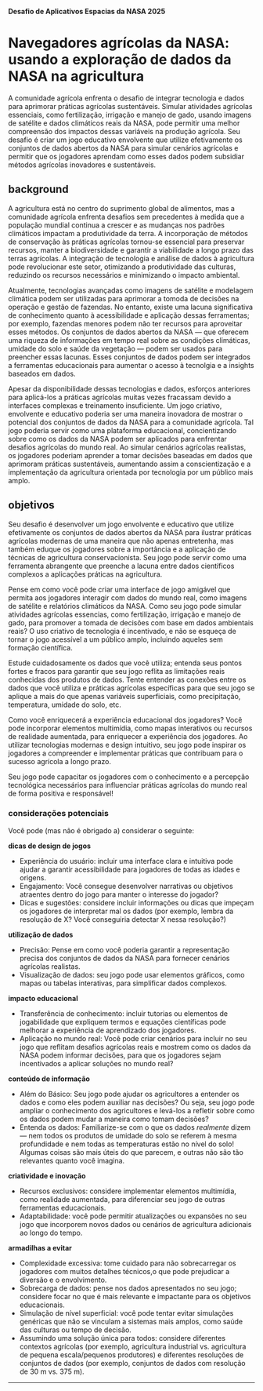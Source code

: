 **Desafio de Aplicativos Espacias da NASA 2025**

# Navegadores agrícolas da NASA: usando a exploração de dados da NASA na agricultura

A comunidade agrícola enfrenta o desafio de integrar tecnologia e dados para aprimorar práticas agrícolas
sustentáveis. Simular atividades agrícolas essenciais, como fertilização, irrigação e manejo de gado, usando
imagens de satélite e dados climáticos reais da NASA, pode permitir uma melhor compreensão dos
impactos dessas variáveis na produção agrícola. Seu desafio é criar um jogo educativo envolvente que
utilize efetivamente os conjuntos de dados abertos da NASA para simular cenários agrícolas e permitir que
os jogadores aprendam como esses dados podem subsidiar métodos agrícolas inovadores e sustentáveis.

## background

A agricultura está no centro do suprimento global de alimentos, mas a comunidade agrícola enfrenta
desafios sem precedentes à medida que a população mundial continua a crescer e as mudanças nos
padrões climáticos impactam a produtividade da terra. A incorporação de métodos de conservação às
práticas agrícolas tornou-se essencial para preservar recursos, manter a biodiversidade e garantir a
viabilidade a longo prazo das terras agrícolas. A integração de tecnologia e análise de dados à agricultura
pode revolucionar este setor, otimizando a produtividade das culturas, reduzindo os recursos necessários e
minimizando o impacto ambiental.

Atualmente, tecnologias avançadas como imagens de satélite e modelagem climática podem ser utilizadas
para aprimorar a tomoda de decisões na operação e gestão de fazendas. No entanto, existe uma lacuna
significativa de conhecimento quanto à acessibilidade e aplicação dessas ferramentas; por exemplo,
fazendas menores podem não ter recursos para aproveitar esses métodos. Os conjuntos de dados abertos
da NASA — que oferecem uma riqueza de informações em tempo real sobre as condições climáticas,
umidade do solo e saúde da vegetação — podem ser usados para preencher essas lacunas. Esses conjuntos
de dados podem ser integrados a ferramentas educacionais para aumentar o acesso à tecnolgia e a
insights baseados em dados.

Apesar da disponibilidade dessas tecnologias e dados, esforços anteriores para aplicá-los a práticas
agrícolas muitas vezes fracassam devido a interfaces complexas e treinamento insuficiente. Um jogo
criativo, envolvente e educativo poderia ser uma maneira inovadora de mostrar o potencial dos conjuntos
de dados da NASA para a comunidade agrícola. Tal jogo poderia servir como uma plataforma educacional,
concientizando sobre como os dados da NASA podem ser aplicados para enfrentar desafios agrícolas do
mundo real. Ao simular cenários agrícolas realistas, os jogadores poderiam aprender a tomar decisões
baseadas em dados que aprimoram práticas sustentáveis, aumentando assim a conscientização e a
implementação da agricultura orientada por tecnologia por um público mais amplo.

## objetivos

Seu desafio é desenvolver um jogo envolvente e educativo que utilize efetivamente os conjuntos de dados
abertos da NASA para ilustrar práticas agrícolas modernas de uma maneira que não apenas entretenha,
mas também eduque os jogadores sobre a importância e a aplicação de técnicas de agricultura
conservacionista. Seu jogo pode servir como uma ferramenta abrangente que preenche a lacuna entre
dados científicos complexos a aplicações práticas na agricultura.

Pense em como você pode criar uma interface de jogo amigável que permita aos jogadores interagir com
dados do mundo real, como imagens de satélite e relatórios climáticos da NASA. Como seu jogo pode
simular atividades agrícolas essencias, como fertilização, irrigação e manejo de gado, para promover a
tomada de decisões com base em dados ambientais reais? O uso criativo de tecnologia é incentivado, e não
se esqueça de tornar o jogo acessível a um público amplo, incluindo aqueles sem formação científica.

Estude cuidadosamente os dados que você utiliza; entenda seus pontos fortes e fracos para garantir que
seu jogo reflita as limitações reais conhecidas dos produtos de dados. Tente entender as conexões entre os
dados que você utiliza e práticas agrícolas específicas para que seu jogo se aplique a mais do que apenas
variáveis superficiais, como precipitação, temperatura, umidade do solo, etc.

Como você enriquecerá a experiência educacional dos jogadores? Você pode incorporar elementos
multimídia, como mapas interativos ou recursos de realidade aumentada, para enriquecer a experiência
dos jogadores. Ao utilizar tecnologias modernas e design intuitivo, seu jogo pode inspirar os jogadores a
compreender e implementar práticas que contribuam para o sucesso agrícola a longo prazo.

Seu jogo pode capacitar os jogadores com o conhecimento e a percepção tecnológica necessários para
influenciar práticas agrícolas do mundo real de forma positiva e responsável!

### considerações potenciais

Você pode (mas não é obrigado a) considerar o seguinte:

**dicas de design de jogos**

- Experiência do usuário: incluir uma interface clara e intuitiva pode ajudar a garantir acessibilidade para
jogadores de todas as idades e origens.
- Engajamento: Você consegue desenvolver narrativas ou objetivos atraentes dentro do jogo para manter
o interesse do jogador?
- Dicas e sugestões: considere incluir informações ou dicas que impeçam os jogadores de interpretar mal
os dados (por exemplo, lembra da resolução de X? Você conseguiria detectar X nessa resolução?)

**utilização de dados**

- Precisão: Pense em como você poderia garantir a representação precisa dos conjuntos de dados da
NASA para fornecer cenários agrícolas realistas.
- Visualização de dados: seu jogo pode usar elementos gráficos, como mapas ou tabelas interativas, para
simplificar dados complexos.

**impacto educacional**

- Transferência de conhecimento: incluir tutorias ou elementos de jogabilidade que expliquem termos e
equações científicas pode melhorar a experiência de aprendizado dos jogadores.
- Aplicação no mundo real: Você pode criar cenários para incluir no seu jogo que reflitam desafios
agrícolas reais e mostrem como os dados da NASA podem informar decisões, para que os jogadores
sejam incentivados a aplicar soluções no mundo real?

**conteúdo de informação**

- Além do Básico: Seu jogo pode ajudar os agricultores a entender os dados e como eles podem auxiliar
nas decisões? Ou seja, seu jogo pode ampliar o conhecimento dos agricultores e levá-los a refletir sobre
como os dados podem mudar a maneira como tomam decisões?
- Entenda os dados: Familiarize-se com o que os dados *realmente* dizem — nem todos os produtos de
umidade do solo se referem à mesma profundidade e nem todas as temperaturas estão no nível do
solo! Algumas coisas são mais úteis do que parecem, e outras não são tão relevantes quanto você
imagina.

**criatividade e inovação**

- Recursos exclusivos: considere implementar elementos multimídia, como realidade aumentada, para
diferenciar seu jogo de outras ferramentas educacionais.
- Adaptabilidade: você pode permitir atualizações ou expansões no seu jogo que incorporem novos
dados ou cenários de agricultura adicionais ao longo do tempo.

**armadilhas a evitar**

- Complexidade excessiva: tome cuidado para não sobrecarregar os jogadores com muitos detalhes
técnicos,o que pode prejudicar a diversão e o envolvimento.
- Sobrecarga de dados: pense nos dados apresentados no seu jogo; considere focar no que é mais
relevante e impactante para os objetivos educacionais.
- Simulação de nível superficial: você pode tentar evitar simulações genéricas que não se vinculam a
sistemas mais amplos, como saúde das culturas ou tempo de decisão.
- Assumindo uma solução única para todos: considere diferentes contextos agrícolas (por exemplo,
agricultura industrial vs. agricultura de pequena escala/pequenos produtores) e diferentes resoluções
de conjuntos de dados (por exemplo, conjuntos de dados com resolução de 30 m vs. 375 m).

---

